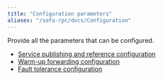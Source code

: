 ```yaml
---
title: "Configuration parameters"
aliases: "/sofa-rpc/docs/Configuration"
---
```


Provide all the parameters that can be configured.

* [Service publishing and reference configuration](../configuration-common)
* [Warm-up forwarding configuration](../provider-warmup-weight)
* [Fault tolerance configuration](../configuration-fault-tolerance)
